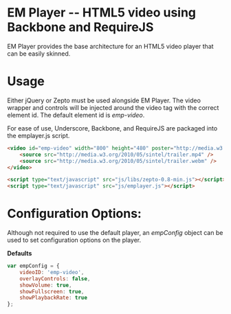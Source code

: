 # EM Player -- HTML5 video using Backbone and RequireJS

EM Player provides the base architecture for an HTML5 video player that can be easily skinned.

# Usage

Either jQuery or Zepto must be used alongside EM Player. The video wrapper and controls will be injected around the video tag with the correct element id. The default element id is *emp-video*.

For ease of use, Underscore, Backbone, and RequireJS are packaged into the emplayer.js script.

``` html
<video id="emp-video" width="800" height="480" poster="http://media.w3.org/2010/05/sintel/poster.png">
	<source src="http://media.w3.org/2010/05/sintel/trailer.mp4" />
	<source src="http://media.w3.org/2010/05/sintel/trailer.webm" />
</video>

<script type="text/javascript" src="js/libs/zepto-0.8-min.js"></script>
<script type="text/javascript" src="js/emplayer.js"></script>
```

# Configuration Options:

Although not required to use the default player, an *empConfig* object can be used to set configuration options on the player.

**Defaults**

``` js
var empConfig = {
	videoID: 'emp-video',
	overlayControls: false,
	showVolume: true,
	showFullscreen: true,
	showPlaybackRate: true
};
```